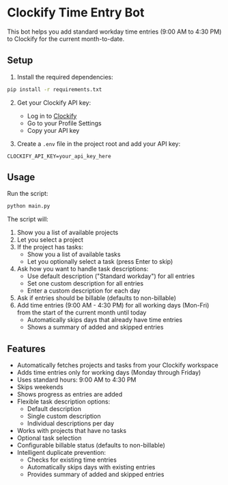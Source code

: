 # Clockify Time Entry Bot

This bot helps you add standard workday time entries (9:00 AM to 4:30 PM) to Clockify for the current month-to-date.

## Setup

1. Install the required dependencies:
```bash
pip install -r requirements.txt
```

2. Get your Clockify API key:
   - Log in to [Clockify](https://clockify.me/)
   - Go to your Profile Settings
   - Copy your API key

3. Create a `.env` file in the project root and add your API key:
```
CLOCKIFY_API_KEY=your_api_key_here
```

## Usage

Run the script:
```bash
python main.py
```

The script will:
1. Show you a list of available projects
2. Let you select a project
3. If the project has tasks:
   - Show you a list of available tasks
   - Let you optionally select a task (press Enter to skip)
4. Ask how you want to handle task descriptions:
   - Use default description ("Standard workday") for all entries
   - Set one custom description for all entries
   - Enter a custom description for each day
5. Ask if entries should be billable (defaults to non-billable)
6. Add time entries (9:00 AM - 4:30 PM) for all working days (Mon-Fri) from the start of the current month until today
   - Automatically skips days that already have time entries
   - Shows a summary of added and skipped entries

## Features

- Automatically fetches projects and tasks from your Clockify workspace
- Adds time entries only for working days (Monday through Friday)
- Uses standard hours: 9:00 AM to 4:30 PM
- Skips weekends
- Shows progress as entries are added
- Flexible task description options:
  - Default description
  - Single custom description
  - Individual descriptions per day
- Works with projects that have no tasks
- Optional task selection
- Configurable billable status (defaults to non-billable)
- Intelligent duplicate prevention:
  - Checks for existing time entries
  - Automatically skips days with existing entries
  - Provides summary of added and skipped entries